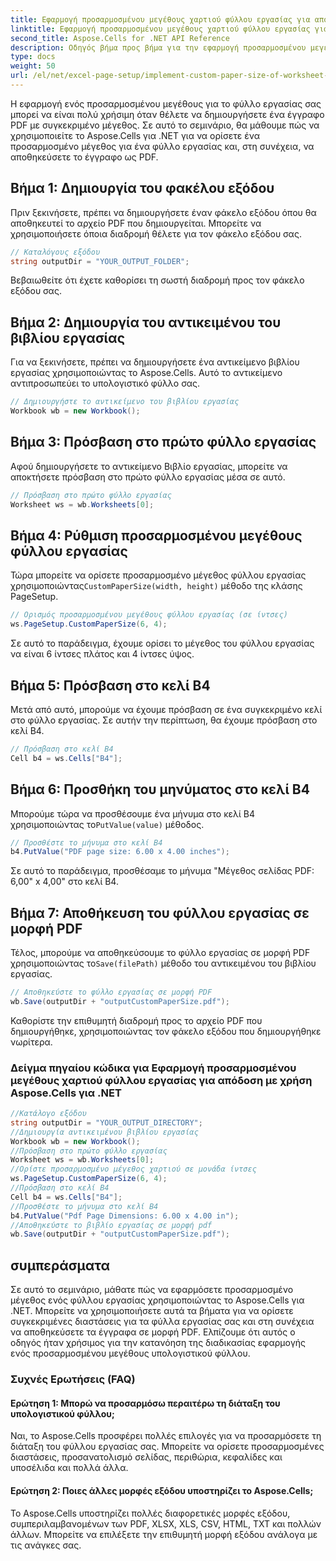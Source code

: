 ```yaml
---
title: Εφαρμογή προσαρμοσμένου μεγέθους χαρτιού φύλλου εργασίας για απόδοση
linktitle: Εφαρμογή προσαρμοσμένου μεγέθους χαρτιού φύλλου εργασίας για απόδοση
second_title: Aspose.Cells for .NET API Reference
description: Οδηγός βήμα προς βήμα για την εφαρμογή προσαρμοσμένου μεγέθους φύλλου εργασίας με το Aspose.Cells για .NET. Ορίστε τις διαστάσεις, προσθέστε ένα μήνυμα και αποθηκεύστε ως PDF.
type: docs
weight: 50
url: /el/net/excel-page-setup/implement-custom-paper-size-of-worksheet-for-rendering/
---
```

Η εφαρμογή ενός προσαρμοσμένου μεγέθους για το φύλλο εργασίας σας μπορεί να είναι πολύ χρήσιμη όταν θέλετε να δημιουργήσετε ένα έγγραφο PDF με συγκεκριμένο μέγεθος. Σε αυτό το σεμινάριο, θα μάθουμε πώς να χρησιμοποιείτε το Aspose.Cells για .NET για να ορίσετε ένα προσαρμοσμένο μέγεθος για ένα φύλλο εργασίας και, στη συνέχεια, να αποθηκεύσετε το έγγραφο ως PDF.

## Βήμα 1: Δημιουργία του φακέλου εξόδου

Πριν ξεκινήσετε, πρέπει να δημιουργήσετε έναν φάκελο εξόδου όπου θα αποθηκευτεί το αρχείο PDF που δημιουργείται. Μπορείτε να χρησιμοποιήσετε όποια διαδρομή θέλετε για τον φάκελο εξόδου σας.

```csharp
// Καταλόγους εξόδου
string outputDir = "YOUR_OUTPUT_FOLDER";
```

Βεβαιωθείτε ότι έχετε καθορίσει τη σωστή διαδρομή προς τον φάκελο εξόδου σας.

## Βήμα 2: Δημιουργία του αντικειμένου του βιβλίου εργασίας

Για να ξεκινήσετε, πρέπει να δημιουργήσετε ένα αντικείμενο βιβλίου εργασίας χρησιμοποιώντας το Aspose.Cells. Αυτό το αντικείμενο αντιπροσωπεύει το υπολογιστικό φύλλο σας.

```csharp
// Δημιουργήστε το αντικείμενο του βιβλίου εργασίας
Workbook wb = new Workbook();
```

## Βήμα 3: Πρόσβαση στο πρώτο φύλλο εργασίας

Αφού δημιουργήσετε το αντικείμενο Βιβλίο εργασίας, μπορείτε να αποκτήσετε πρόσβαση στο πρώτο φύλλο εργασίας μέσα σε αυτό.

```csharp
// Πρόσβαση στο πρώτο φύλλο εργασίας
Worksheet ws = wb.Worksheets[0];
```

## Βήμα 4: Ρύθμιση προσαρμοσμένου μεγέθους φύλλου εργασίας

 Τώρα μπορείτε να ορίσετε προσαρμοσμένο μέγεθος φύλλου εργασίας χρησιμοποιώντας`CustomPaperSize(width, height)` μέθοδο της κλάσης PageSetup.

```csharp
// Ορισμός προσαρμοσμένου μεγέθους φύλλου εργασίας (σε ίντσες)
ws.PageSetup.CustomPaperSize(6, 4);
```

Σε αυτό το παράδειγμα, έχουμε ορίσει το μέγεθος του φύλλου εργασίας να είναι 6 ίντσες πλάτος και 4 ίντσες ύψος.

## Βήμα 5: Πρόσβαση στο κελί B4

Μετά από αυτό, μπορούμε να έχουμε πρόσβαση σε ένα συγκεκριμένο κελί στο φύλλο εργασίας. Σε αυτήν την περίπτωση, θα έχουμε πρόσβαση στο κελί B4.

```csharp
// Πρόσβαση στο κελί B4
Cell b4 = ws.Cells["B4"];
```

## Βήμα 6: Προσθήκη του μηνύματος στο κελί B4

 Μπορούμε τώρα να προσθέσουμε ένα μήνυμα στο κελί B4 χρησιμοποιώντας το`PutValue(value)` μέθοδος.

```csharp
// Προσθέστε το μήνυμα στο κελί B4
b4.PutValue("PDF page size: 6.00 x 4.00 inches");
```

Σε αυτό το παράδειγμα, προσθέσαμε το μήνυμα "Μέγεθος σελίδας PDF: 6,00" x 4,00" στο κελί B4.

## Βήμα 7: Αποθήκευση του φύλλου εργασίας σε μορφή PDF

 Τέλος, μπορούμε να αποθηκεύσουμε το φύλλο εργασίας σε μορφή PDF χρησιμοποιώντας το`Save(filePath)` μέθοδο του αντικειμένου του βιβλίου εργασίας.

```csharp
// Αποθηκεύστε το φύλλο εργασίας σε μορφή PDF
wb.Save(outputDir + "outputCustomPaperSize.pdf");
```

Καθορίστε την επιθυμητή διαδρομή προς το αρχείο PDF που δημιουργήθηκε, χρησιμοποιώντας τον φάκελο εξόδου που δημιουργήθηκε νωρίτερα.

### Δείγμα πηγαίου κώδικα για Εφαρμογή προσαρμοσμένου μεγέθους χαρτιού φύλλου εργασίας για απόδοση με χρήση Aspose.Cells για .NET 
```csharp
//Κατάλογο εξόδου
string outputDir = "YOUR_OUTPUT_DIRECTORY";
//Δημιουργία αντικειμένου βιβλίου εργασίας
Workbook wb = new Workbook();
//Πρόσβαση στο πρώτο φύλλο εργασίας
Worksheet ws = wb.Worksheets[0];
//Ορίστε προσαρμοσμένο μέγεθος χαρτιού σε μονάδα ίντσες
ws.PageSetup.CustomPaperSize(6, 4);
//Πρόσβαση στο κελί B4
Cell b4 = ws.Cells["B4"];
//Προσθέστε το μήνυμα στο κελί B4
b4.PutValue("Pdf Page Dimensions: 6.00 x 4.00 in");
//Αποθηκεύστε το βιβλίο εργασίας σε μορφή pdf
wb.Save(outputDir + "outputCustomPaperSize.pdf");
```

## συμπεράσματα

Σε αυτό το σεμινάριο, μάθατε πώς να εφαρμόσετε προσαρμοσμένο μέγεθος ενός φύλλου εργασίας χρησιμοποιώντας το Aspose.Cells για .NET. Μπορείτε να χρησιμοποιήσετε αυτά τα βήματα για να ορίσετε συγκεκριμένες διαστάσεις για τα φύλλα εργασίας σας και στη συνέχεια να αποθηκεύσετε τα έγγραφα σε μορφή PDF. Ελπίζουμε ότι αυτός ο οδηγός ήταν χρήσιμος για την κατανόηση της διαδικασίας εφαρμογής ενός προσαρμοσμένου μεγέθους υπολογιστικού φύλλου.

### Συχνές Ερωτήσεις (FAQ)

#### Ερώτηση 1: Μπορώ να προσαρμόσω περαιτέρω τη διάταξη του υπολογιστικού φύλλου;

Ναι, το Aspose.Cells προσφέρει πολλές επιλογές για να προσαρμόσετε τη διάταξη του φύλλου εργασίας σας. Μπορείτε να ορίσετε προσαρμοσμένες διαστάσεις, προσανατολισμό σελίδας, περιθώρια, κεφαλίδες και υποσέλιδα και πολλά άλλα.

#### Ερώτηση 2: Ποιες άλλες μορφές εξόδου υποστηρίζει το Aspose.Cells;

Το Aspose.Cells υποστηρίζει πολλές διαφορετικές μορφές εξόδου, συμπεριλαμβανομένων των PDF, XLSX, XLS, CSV, HTML, TXT και πολλών άλλων. Μπορείτε να επιλέξετε την επιθυμητή μορφή εξόδου ανάλογα με τις ανάγκες σας.